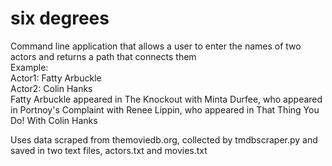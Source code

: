 # six degrees

Command line application that allows a user to enter the names of two actors and returns a path that connects them\
Example: \
Actor1: Fatty Arbuckle\
Actor2: Colin Hanks\
Fatty Arbuckle appeared in The Knockout with Minta Durfee, who appeared in Portnoy's Complaint with Renee Lippin, who appeared in That Thing You Do! With Colin Hanks


Uses data scraped from themoviedb.org, collected by tmdbscraper.py and saved in two text files, actors.txt and movies.txt
